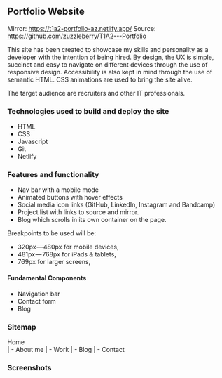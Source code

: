 ## Portfolio Website

Mirror: https://t1a2-portfolio-az.netlify.app/
Source: https://github.com/zuzzleberry/T1A2---Portfolio

This site has been created to showcase my skills and personality as a developer with the intention of being hired. By design, the UX is simple, succinct and easy to navigate on different devices through the use of responsive design. Accessibility is also kept in mind through the use of semantic HTML. CSS animations are used to bring the site alive.

The target audience are recruiters and other IT professionals.


### Technologies used to build and deploy the site
* HTML
* CSS
* Javascript
* Git
* Netlify

### Features and functionality 


* Nav bar with a mobile mode
* Animated buttons with hover effects
* Social media icon links (GitHub, LinkedIn, Instagram and Bandcamp)
* Project list with links to source and mirror.
* Blog which scrolls in its own container on the page.



Breakpoints to be used will be: 

* 320px — 480px for mobile devices, 
* 481px — 768px for iPads & tablets, 
* 769px for larger screens,

#### Fundamental Components

* Navigation bar
* Contact form
* Blog

### Sitemap

Home\
	| - About me
	| - Work
    | - Blog
	| - Contact

 
### Screenshots


